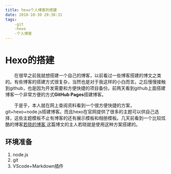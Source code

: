 ```yaml
---
title: hexo个人博客的搭建
date: 2018-10-30 20:38:31
tags:
    -git
    -hexo
    -个人博客
---
```


Hexo的搭建
===================
  &emsp;&emsp;在很早之前我就想搭建一个自己的博客，以前看过一些博客搭建的博文之类的。有些博客的搭建方式很复杂，当然也是对于我这样的小白而言。之后慢慢接触到github，也是因为开发需要和方便快捷的项目备份。前两天看到github上面搭建博客一个非常方便的方式<strong>GitHub Pages</strong>搭建博客。
  <!-- more -->
  &emsp;&emsp;于是乎，本人就在网上查阅资料看到一个很方便快捷的方案，git+hexo+node.js搭建博客。而且hexo在官网提供了很多的主题可以供自己选择，这些主题模板不止有博客的还有展示模板和相册模板。几天前看到一个比较炫酷的博客[若晓的博客](https://cry101.github.io/),这篇博文的主人若晓就是使用这种方案搭建的。

环境准备
-------------------
1. node.js
2. git
3. VScode+Markdown插件

